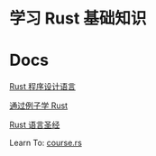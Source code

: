 # 学习 Rust 基础知识

# Docs

[Rust 程序设计语言](https://rustwiki.org/zh-CN/book/)

[通过例子学 Rust](https://rustwiki.org/zh-CN/rust-by-example/)

[Rust 语言圣经](https://course.rs/basic/intro.html)

Learn To: [course.rs](https://course.rs/basic/formatted-output.html#display-%E7%89%B9%E5%BE%81)
